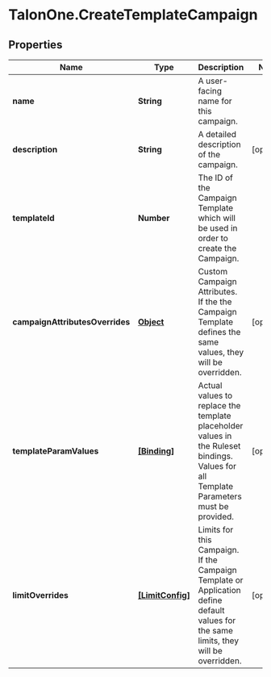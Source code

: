 # TalonOne.CreateTemplateCampaign

## Properties

Name | Type | Description | Notes
------------ | ------------- | ------------- | -------------
**name** | **String** | A user-facing name for this campaign. | 
**description** | **String** | A detailed description of the campaign. | [optional] 
**templateId** | **Number** | The ID of the Campaign Template which will be used in order to create the Campaign. | 
**campaignAttributesOverrides** | [**Object**](.md) | Custom Campaign Attributes. If the the Campaign Template defines the same values, they will be overridden. | [optional] 
**templateParamValues** | [**[Binding]**](Binding.md) | Actual values to replace the template placeholder values in the Ruleset bindings. Values for all Template Parameters must be provided. | [optional] 
**limitOverrides** | [**[LimitConfig]**](LimitConfig.md) | Limits for this Campaign. If the Campaign Template or Application define default values for the same limits, they will be overridden. | [optional] 


